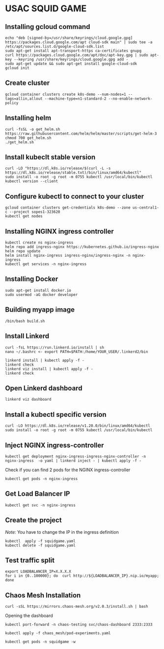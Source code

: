 # USAC SQUID GAME

## Installing gcloud command
```
echo "deb [signed-by=/usr/share/keyrings/cloud.google.gpg] https://packages.cloud.google.com/apt cloud-sdk main" | sudo tee -a /etc/apt/sources.list.d/google-cloud-sdk.list
sudo apt-get install apt-transport-https ca-certificates gnupg
curl https://packages.cloud.google.com/apt/doc/apt-key.gpg | sudo apt-key --keyring /usr/share/keyrings/cloud.google.gpg add -
sudo apt-get update && sudo apt-get install google-cloud-sdk
gcloud init
```  

## Create cluster
```
gcloud container clusters create k8s-demo --num-nodes=1 --tags=allin,allout --machine-type=n1-standard-2 --no-enable-network-policy
```

## Installing helm
```
curl -fsSL -o get_helm.sh https://raw.githubusercontent.com/helm/helm/master/scripts/get-helm-3
chmod 700 get_helm.sh
./get_helm.sh
```

## Install kubeclt stable version
```
curl -LO "https://dl.k8s.io/release/$(curl -L -s https://dl.k8s.io/release/stable.txt)/bin/linux/amd64/kubectl"
sudo install -o root -g root -m 0755 kubectl /usr/local/bin/kubectl
kubectl version --client
```

## Configure kubectl to connect to your cluster
```
gcloud container clusters get-credentials k8s-demo --zone us-central1-c --project sopes1-323620
kubectl get nodes
```

## Installing NGINX ingress controller
```
kubectl create ns nginx-ingress
helm repo add ingress-nginx https://kubernetes.github.io/ingress-nginx 
helm repo update 
helm install nginx-ingress ingress-nginx/ingress-nginx -n nginx-ingress
kubectl get services -n nginx-ingress
```

## Installing Docker
```
sudo apt-get install docker.io
sudo usermod -aG docker developer
```

## Building myapp image
```
/bin/bash build.sh 
```

## Install Linkerd
```
curl -fsL https://run.linkerd.io/install | sh
nano ~/.bashrc <- export PATH=$PATH:/home/YOUR_USER/.linkerd2/bin

linkerd install | kubectl apply -f -
linkerd check
linkerd viz install | kubectl apply -f -
linkerd check
```

## Open Linkerd dashboard
```
linkerd viz dashboard
```

## Install a kubectl specific version
```
curl -LO https://dl.k8s.io/release/v1.20.0/bin/linux/amd64/kubectl
sudo install -o root -g root -m 0755 kubectl /usr/local/bin/kubectl
```

## Inject NGINX ingress-controller
```
kubectl get deployment nginx-ingress-ingress-nginx-controller -n nginx-ingress  -o yaml | linkerd inject - | kubectl apply -f -
```
Check if you can find 2 pods for the NGINX ingress-controller
```
kubectl get pods -n nginx-ingress
```

## Get Load Balancer IP
```
kubectl get svc -n nginx-ingress
```


## Create the project
*Note:* You have to change the IP in the ingress definition
```
kubectl  apply -f squidgame.yaml 
kubectl delete -f squidgame.yaml 
```

## Test traffic split
```
export LOADBALANCER_IP=X.X.X.X
for i in {0..100000}; do  curl http://${LOADBALANCER_IP}.nip.io/myapp; done
```

## Chaos Mesh Installation
```
curl -sSL https://mirrors.chaos-mesh.org/v2.0.3/install.sh | bash
```
Opening the dashboard
```
kubectl port-forward -n chaos-testing svc/chaos-dashboard 2333:2333
```
```
kubectl apply -f chaos_mesh/pod-experiments.yaml
```
```
kubectl get pods -n squidgame -w
```
